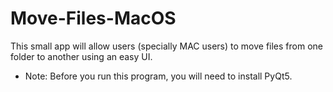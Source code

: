 # Move-Files-MacOS
This small app will allow users (specially MAC users) to move files from one folder to another using an easy UI.
- Note: Before you run this program, you will need to install PyQt5. 
